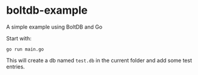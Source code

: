 # boltdb-example
A simple example using BoltDB and Go

Start with:

```
go run main.go
```

This will create a db named `test.db` in the current folder and add some test entries.
